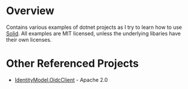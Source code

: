 # Overview
Contains various examples of dotnet projects as I try to learn how to use [Solid](https://solidproject.org/). All examples are MIT licensed, unless the underlying libaries have their own licenses.

# Other Referenced Projects
* [IdentityModel.OidcClient](https://github.com/IdentityModel) - Apache 2.0
